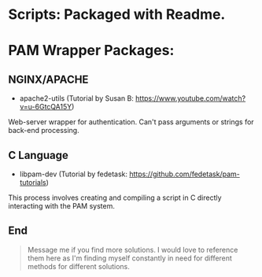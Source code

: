 # Scripts: Packaged with Readme.

# PAM Wrapper Packages:

## NGINX/APACHE
- apache2-utils (Tutorial by Susan B: https://www.youtube.com/watch?v=u-6GtcQA15Y)

Web-server wrapper for authentication. Can't pass arguments or strings for back-end processing.

## C Language
- libpam-dev (Tutorial by fedetask: https://github.com/fedetask/pam-tutorials)

This process involves creating and compiling a script in C directly interacting with the PAM system.

## End

> Message me if you find more solutions. I would love to reference them here as I'm finding myself constantly in need for different methods for different solutions.
